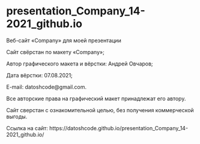# presentation_Company_14-2021_github.io


<p>Веб-сайт «Company» для моей презентации</p>
<p>Сайт свёрстан по макету «Company»;</p>
<p>Автор графического макета и вёрстки: Андрей Овчаров;</p>
<p>Дата вёрстки: 07.08.2021;</p>
<p>E-mail: datoshcode@gmail.com.</p>
<p>Все авторские права на графический макет принадлежат его автору.</p>
<p>Сайт сверстан с ознакомительной целью, без получения коммерческой выгоды.</p>

<p>Ссылка на сайт: https://datoshcode.github.io/presentation_Company_14-2021_github.io/ </p>
